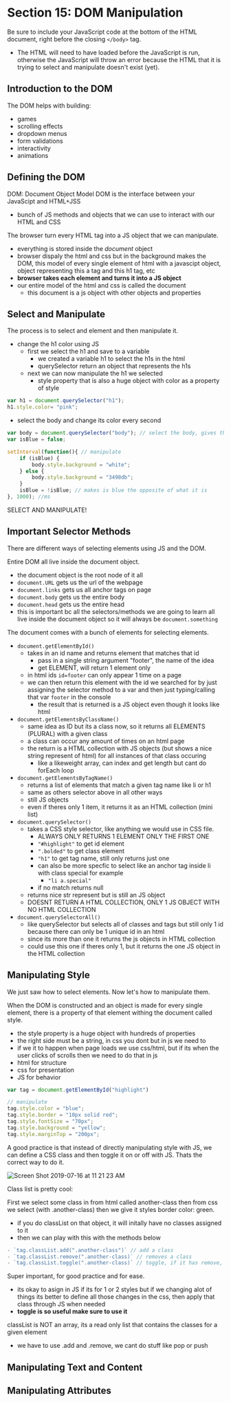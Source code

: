 # Section 15: DOM Manipulation

Be sure to include your JavaScript code at the bottom of the HTML document, right before the closing `</body>` tag.

- The HTML will need to have loaded before the JavaScript is run, otherwise the JavaScript will throw an error because the HTML that it is trying to select and manipulate doesn't exist (yet).

## Introduction to the DOM

The DOM helps with building:

- games
- scrolling effects
- dropdown menus
- form validations
- interactivity
- animations

## Defining the DOM

DOM: Document Object Model
DOM is the interface between your JavaScipt and HTML+JSS

- bunch of JS methods and objects that we can use to interact with our HTML and CSS

The browser turn every HTML tag into a JS object that we can manipulate.

- everything is stored inside the *document* object
- browser dispaly the html and css but in the background makes the DOM, this model of every single element of html with a javascipt object, object representing this a tag and this h1 tag, etc
- **browser takes each element and turns it into a JS object**
- our entire model of the html and css is called the document
  - this document is a js object with other objects and properties

## Select and Manipulate

The process is to select and element and then manipulate it.

- change the h1 color using JS
  - first we select the h1 and save to a variable
    - we created a variable h1 to select the h1s in the html
    - querySelector return an object that represents the h1s
  - next we can now manipulate the h1 we selected
    - style property that is also a huge object with color as a property of style

```js
var h1 = document.querySelector("h1");
h1.style.color= "pink";
```

- select the body and change its color every second

```js
var body = document.querySelector("body"); // select the body, gives the object body as a var body
var isBlue = false;

setInterval(function(){ // manipulate
    if (isBlue) {
        body.style.background = "white";
    } else {
        body.style.background = "3498db";
    }
    isBlue = !isBlue; // makes is blue the opposite of what it is
}, 1000); //ms
```

SELECT AND MANIPULATE!

## Important Selector Methods

There are different ways of selecting elements using JS and the DOM.

Entire DOM all live inside the document object.

- the document object is the root node of it all
- `document.URL` gets us the url of the webpage
- `document.links` gets us all anchor tags on page
- `document.body` gets us the entire body
- `document.head` gets us the entire head
- this is important bc all the selectors/methods we are going to learn all live inside the document object so it will always be `document.something`

The document comes with a bunch of elements for selecting elements.

- `document.getElementById()`
  - takes in an id name and returns element that matches that id
    - pass in a single string argument "footer", the name of the idea
    - get ELEMENT, will return 1 element only
  - in html ids `id=footer` can only appear 1 time on a page
  - we can then return this element with the id we searched for by just assigning the selector method to a var and then just typing/calling that var `footer` in the console
    - the result that is returned is a JS object even though it looks like html
- `document.getElementsByClassName()`
  - same idea as ID but its a class now, so it returns all ELEMENTS (PLURAL) with a given class
  - a class can occur any amount of times on an html page
  - the return is a HTML collection with JS objects (but shows a nice string represent of html) for all instances of that class occuring
    - like a likeweight array, can index and get length but cant do forEach loop
- `document.getElementsByTagName()`
  - returns a list of elements that match a given tag name like li or h1
  - same as others selector above in all other ways
  - still JS objects
  - even if theres only 1 item, it returns it as an HTML collection (mini list)
- `document.querySelector()`
  - takes a CSS style selector, like anything we would use in CSS file.
    - ALWAYS ONLY RETURNS 1 ELEMENT ONLY THE FIRST ONE
    - `"#highlight"` to get id element
    - `".bolded"` to get class element
    - `"h1"` to get tag name, still only returns just one
    - can also be more specfic to select like an anchor tag inside li with class special for example
      - `"li a.special"`
    - if no match returns null
  - returns nice str represent but is still an JS object
  - DOESNT RETURN A HTML COLLECTION, ONLY 1 JS OBJECT WITH NO HTML COLLECTION
- `document.querySelectorAll()`
  - like querySelector but selects all of classes and tags but still only 1 id because there can only be 1 unique id in an html
  - since its more than one it returns the js objects in HTML collection
  - could use this one if theres only 1, but it returns the one JS object in the HTML collection

## Manipulating Style

We just saw how to select elements. Now let's how to manipulate them.

When the DOM is constructed and an object is made for every single element, there is a property of that element withing the document called style.

- the style property is a huge object with hundreds of properties
- the right side must be a string, in css you dont but in js we need to
- if we it to happen when page loads we use css/html, but if its when the user clicks of scrolls then we need to do that in js
- html for structure
- css for presentation
- JS for behavior

```js
var tag = document.getElementById("highlight")

// manipulate
tag.style.color = "blue";
tag.style.border = "10px solid red";
tag.style.fontSize = "70px";
tag.style.background = "yellow";
tag.style.marginTop = "200px";
```

A good practice is that instead of directly manipulating style with JS, we can define a CSS class and then toggle it on or off with JS. Thats the correct way to do it.

![Screen Shot 2019-07-16 at 11 21 23 AM](https://user-images.githubusercontent.com/42192106/61307179-dffaf680-a7bb-11e9-9f40-02dd904651ad.png)

Class list is pretty cool:

First we select some class in from html called another-class then from css we select (with .another-class) then we give it styles border color: green.

- if you do classList on that object, it will initally have no classes assigned to it
- then we can play with this with the methods below

```js
- `tag.classList.add(".another-class")` // add a class
- `tag.classList.remove(".another-class)` // removes a class
- `tag.classList.toggle(".another-class)` // toggle, if it has remove, if it doesnt then remove, SO USEFUL!
```

Super important, for good practice and for ease.

- its okay to asign in JS if its for 1 or 2 styles but if we changing alot of things its better to define all those changes in the css, then apply that class through JS when needed
- **toggle is so useful make sure to use it**

classList is NOT an array, its a read only list that contains the classes for a given element

- we have to use .add and .remove, we cant do stuff like pop or push


## Manipulating Text and Content

## Manipulating Attributes
